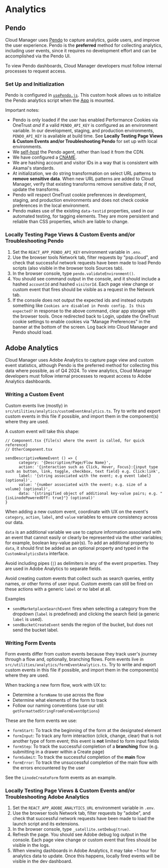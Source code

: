 # Analytics

## Pendo

Cloud Manager uses [Pendo](https://www.pendo.io/pendo-for-your-customers/) to capture analytics, guide users, and improve the user experience. Pendo is the **preferred** method for collecting analytics, including user events, since it requires no development effort and can be accomplished via the Pendo UI.

To view Pendo dashboards, Cloud Manager developers must follow internal processes to request access.

### Set Up and Initialization

Pendo is configured in [`usePendo.js`](https://github.com/linode/manager/blob/develop/packages/manager/src/hooks/usePendo.ts). This custom hook allows us to initialize the Pendo analytics script when the [App](https://github.com/linode/manager/blob/develop/packages/manager/src/App.tsx#L56) is mounted.

Important notes:

- Pendo is only loaded if the user has enabled Performance Cookies via OneTrust *and* if a valid `PENDO_API_KEY` is configured as an environment variable. In our development, staging, and production environments, `PENDO_API_KEY` is available at build time. See **Locally Testing Page Views & Custom Events and/or Troubleshooting Pendo** for set up with local environments.
- We [self-host](https://support.pendo.io/hc/en-us/articles/360038969692-Self-hosting-the-Pendo-agent) the Pendo agent, rather than load it from the CDN.
- We have configured a [CNAME](https://support.pendo.io/hc/en-us/articles/360043539891-CNAME-for-Pendo).
- We are hashing account and visitor IDs in a way that is consistent with Akamai's standards.
- At initialization, we do string transformation on select URL patterns to **remove  sensitive data**. When new URL patterns are added to Cloud Manager, verify that existing transforms remove sensitive data; if not, update the transforms.
- Pendo will respect OneTrust cookie preferences in development, staging, and production environments and does not check cookie preferences in the local environment.
- Pendo makes use of the existing `data-testid` properties, used in our automated testing, for tagging elements. They are more persistent and reliable than CSS properties, which are liable to change.

### Locally Testing Page Views & Custom Events and/or Troubleshooting Pendo

1. Set the `REACT_APP_PENDO_API_KEY` environment variable in `.env`.
2. Use the browser tools Network tab, filter requests by "psp.cloud", and check that successful network requests have been made to load Pendo scripts (also visible in the browser tools Sources tab).
3. In the browser console, type `pendo.validateEnvironment()`.
4. You should see command output in the console, and it should include a hashed `accountId` and hashed `visitorId`. Each page view change or custom event that fires should be visible as a request in the Network tab.
5. If the console does not output the expected ids and instead outputs something like `Cookies are disabled in Pendo config. Is this expected?` in response to the above command, clear app storage with the browser tools. Once redirected back to Login, update the OneTrust cookie settings to enable cookies via "Manage Preferences" in the banner at the bottom of the screen. Log back into Cloud Manager and Pendo should load.

## Adobe Analytics

Cloud Manager uses Adobe Analytics to capture page view and custom event statistics, although Pendo is the preferred method for collecting this data where possible, as of Q4 2024. To view analytics, Cloud Manager developers must follow internal processes to request access to Adobe Analytics dashboards.

### Writing a Custom Event

Custom events live (mostly) in `src/utilities/analytics/customEventAnalytics.ts`. Try to write and export custom events in this file if possible, and import them in the component(s) where they are used.

A custom event will take this shape:

```tsx
// Component.tsx {file(s) where the event is called, for quick reference}
// OtherComponent.tsx

sendDescriptiveNameEvent () => {
      category: '{Descriptive/Page/Flow Name}',
      action: '{interaction such as Click, Hover, Focus}:{input type such as button, link, toggle, checkbox, text field} e.g. Click:link',
      label: '{string associated with the event; e.g event label} (optional)',
      value: '{number associated with the event; e.g. size of a volume} (optional)',
      data: '{stringified object of additional key-value pairs; e.g. "{isLinodePoweredOff: true}"} (optional)'
}
```

When adding a new custom event, coordinate with UX on the event's `category`, `action`, `label`, and `value` variables to ensure consistency across our data.

`data` is an additional variable we use to capture information associated with an event that cannot easily or clearly be represented via the other variables; for example, boolean key-value pair(s). To add an additional property to `data`, it should first be added as an optional property and typed in the `CustomAnalyticsData` interface.

Avoid including pipes (`|`) as delimiters in any of the event properties. They are used in Adobe Analytics to separate fields.

Avoid creating custom events that collect such as search queries, entity names, or other forms of user input. Custom events can still be fired on these actions with a generic `label` or no label at all.

Examples

- `sendMarketplaceSearchEvent` fires when selecting a category from the dropdown (`label` is predefined) and clicking the search field (a generic `label` is used).
- `sendBucketCreateEvent` sends the region of the bucket, but does not send the bucket label.

### Writing Form Events

Form events differ from custom events because they track user's journey through a flow and, optionally, branching flows. Form events live in `src/utilities/analytics/formEventAnalytics.ts`. Try to write and export custom events in this file if possible, and import them in the component(s) where they are used.

When tracking a new form flow, work with UX to:

- Determine a `formName` to use across the flow
- Determine what elements of the form to track
- Follow our naming conventions (use our util: `getFormattedStringFromFormEventOptions`)

These are the form events we use:

- `formStart`: To track the beginning of the form at the designated element
- `formInput`: To track any form interaction (click, change, clear) that is not another type of form event; this event is **not** limited to form input fields
- `formStep`: To track the successful completion of a **branching** flow (e.g. submitting in a drawer within a Create page)
- `formSubmit`: To track the successful completion of the **main** flow
- `formError`: To track the unsuccessful completion of the main flow with the errors encountered by the user

See the `LinodeCreateForm` form events as an example.

### Locally Testing Page Views & Custom Events and/or Troubleshooting Adobe Analytics

1. Set the `REACT_APP_ADOBE_ANALYTICS_URL` environment variable in `.env`.
2. Use the browser tools Network tab, filter requests by "adobe", and check that successful network requests have been made to load the launch script and its extensions.
3. In the browser console, type `_satellite.setDebug(true)`.
4. Refresh the page. You should see Adobe debug log output in the console. Each page view change or custom event that fires should be visible in the logs.
5. When viewing dashboards in Adobe Analytics, it may take ~1 hour for analytics data to update. Once this happens, locally fired events will be visible in the dev dashboard.
